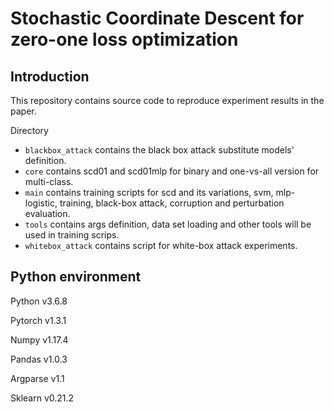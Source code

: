 Stochastic Coordinate Descent for zero-one loss optimization
==

Introduction
-
This repository contains source code to reproduce experiment results
in the paper.

Directory

-   `blackbox_attack` contains the black box attack substitute models' 
definition.
-   `core` contains scd01 and scd01mlp for binary and one-vs-all version
for multi-class.
-   `main` contains training scripts for scd and its variations, svm, mlp-logistic,
training, black-box attack, corruption and perturbation evaluation.
-   `tools` contains args definition, data set loading and other tools
will be used in training scrips.
-   `whitebox_attack` contains script for white-box attack experiments.


Python environment
-
Python v3.6.8

Pytorch v1.3.1

Numpy v1.17.4

Pandas v1.0.3

Argparse v1.1

Sklearn v0.21.2